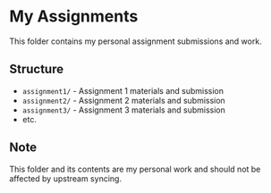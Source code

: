 # My Assignments

This folder contains my personal assignment submissions and work.

## Structure
- `assignment1/` - Assignment 1 materials and submission
- `assignment2/` - Assignment 2 materials and submission  
- `assignment3/` - Assignment 3 materials and submission
- etc.

## Note
This folder and its contents are my personal work and should not be affected by upstream syncing.
